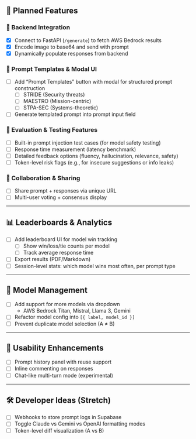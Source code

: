 ## 🚀 Planned Features

### 🔌 Backend Integration
- [x] Connect to FastAPI (`/generate`) to fetch AWS Bedrock results
- [x] Encode image to base64 and send with prompt
- [x] Dynamically populate responses from backend

### 🧠 Prompt Templates & Modal UI
- [ ] Add “Prompt Templates” button with modal for structured prompt construction
  - [ ] STRIDE (Security threats)
  - [ ] MAESTRO (Mission-centric)
  - [ ] STPA-SEC (Systems-theoretic)
- [ ] Generate templated prompt into prompt input field

### 🧪 Evaluation & Testing Features
- [ ] Built-in prompt injection test cases (for model safety testing)
- [ ] Response time measurement (latency benchmark)
- [ ] Detailed feedback options (fluency, hallucination, relevance, safety)
- [ ] Token-level risk flags (e.g., for insecure suggestions or info leaks)

### 👥 Collaboration & Sharing
- [ ] Share prompt + responses via unique URL
- [ ] Multi-user voting + consensus display

---

## 📊 Leaderboards & Analytics

- [ ] Add leaderboard UI for model win tracking
  - [ ] Show win/loss/tie counts per model
  - [ ] Track average response time
- [ ] Export results (PDF/Markdown)
- [ ] Session-level stats: which model wins most often, per prompt type

---

## 🧩 Model Management

- [ ] Add support for more models via dropdown
  - AWS Bedrock Titan, Mistral, Llama 3, Gemini
- [ ] Refactor model config into `[{ label, model_id }]`
- [ ] Prevent duplicate model selection (A ≠ B)

---

## 📝 Usability Enhancements

- [ ] Prompt history panel with reuse support
- [ ] Inline commenting on responses
- [ ] Chat-like multi-turn mode (experimental)

---

## 🛠 Developer Ideas (Stretch)

- [ ] Webhooks to store prompt logs in Supabase
- [ ] Toggle Claude vs Gemini vs OpenAI formatting modes
- [ ] Token-level diff visualization (A vs B)
